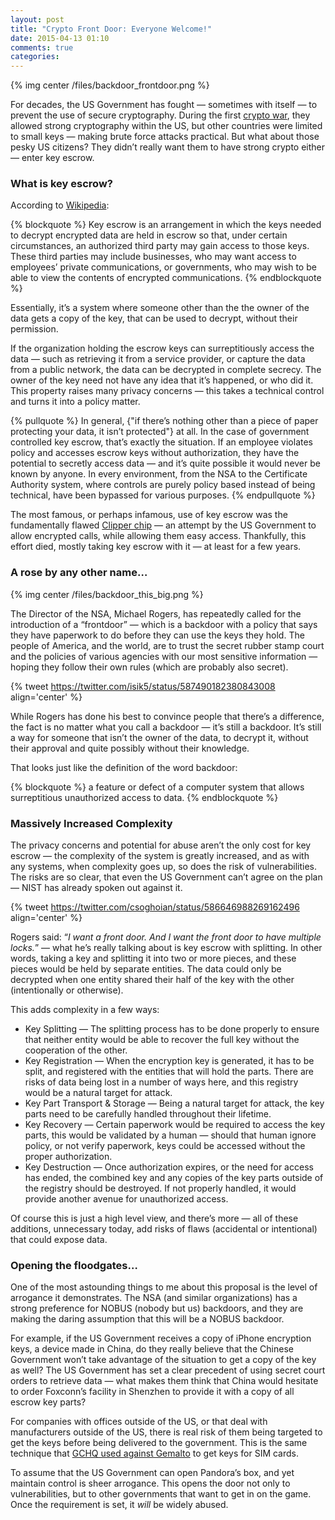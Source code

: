 ```yaml
---
layout: post
title: "Crypto Front Door: Everyone Welcome!"
date: 2015-04-13 01:10
comments: true
categories: 
---
```


{% img center /files/backdoor_frontdoor.png %}

For decades, the US Government has fought — sometimes with itself — to prevent the use of secure cryptography. During the first [crypto war](https://en.wikipedia.org/wiki/Crypto_Wars), they allowed strong cryptography within the US, but other countries were limited to small keys — making brute force attacks practical. But what about those pesky US citizens? They didn’t really want them to have strong crypto either — enter key escrow.

### What is key escrow?

According to [Wikipedia](https://en.wikipedia.org/wiki/Key_escrow):

{% blockquote %}
Key escrow is an arrangement in which the keys needed to decrypt encrypted data are held in escrow so that, under certain circumstances, an authorized third party may gain access to those keys. These third parties may include businesses, who may want access to employees’ private communications, or governments, who may wish to be able to view the contents of encrypted communications.
{% endblockquote %}

Essentially, it’s a system where someone other than the the owner of the data gets a copy of the key, that can be used to decrypt, without their permission. 

If the organization holding the escrow keys can surreptitiously access the data — such as retrieving it from a service provider, or capture the data from a public network, the data can be decrypted in complete secrecy. The owner of the key need not have any idea that it’s happened, or who did it. This property raises many privacy concerns — this takes a technical control and turns it into a policy matter.

{% pullquote %}
In general, {"if there’s nothing other than a piece of paper protecting your data, it isn’t protected"} at all. In the case of government controlled key escrow, that’s exactly the situation. If an employee violates policy and accesses escrow keys without authorization, they have the potential to secretly access data — and it’s quite possible it would never be known by anyone. In every environment, from the NSA to the Certificate Authority system, where controls are purely policy based instead of being technical, have been bypassed for various purposes.
{% endpullquote %}

The most famous, or perhaps infamous, use of key escrow was the fundamentally flawed [Clipper chip](https://en.wikipedia.org/wiki/Clipper_chip) — an attempt by the US Government to allow encrypted calls, while allowing them easy access. Thankfully, this effort died, mostly taking key escrow with it — at least for a few years.

### A rose by any other name…

{% img center /files/backdoor_this_big.png %}

The Director of the NSA, Michael Rogers, has repeatedly called for the introduction of a “frontdoor” — which is a backdoor with a policy that says they have paperwork to do before they can use the keys they hold. The people of America, and the world, are to trust the secret rubber stamp court and the policies of various agencies with our most sensitive information — hoping they follow their own rules (which are probably also secret).

{% tweet https://twitter.com/isik5/status/587490182380843008 align='center' %}

While Rogers has done his best to convince people that there’s a difference, the fact is no matter what you call a backdoor — it’s still a backdoor. It’s still a way for someone that isn’t the owner of the data, to decrypt it, without their approval and quite possibly without their knowledge.

That looks just like the definition of the word backdoor:

{% blockquote %}
a feature or defect of a computer system that allows surreptitious unauthorized access to data.
{% endblockquote %}

### Massively Increased Complexity

The privacy concerns and potential for abuse aren’t the only cost for key escrow — the complexity of the system is greatly increased, and as with any systems, when complexity goes up, so does the risk of vulnerabilities. The risks are so clear, that even the US Government can’t agree on the plan — NIST has already spoken out against it.

{% tweet https://twitter.com/csoghoian/status/586646988269162496 align='center' %}

Rogers said: “*I want a front door. And I want the front door to have multiple locks.*” — what he’s really talking about is key escrow with splitting. In other words, taking a key and splitting it into two or more pieces, and these pieces would be held by separate entities. The data could only be decrypted when one entity shared their half of the key with the other (intentionally or otherwise).

This adds complexity in a few ways:

* Key Splitting — The splitting process has to be done properly to ensure that neither entity would be able to recover the full key without the cooperation of the other.
* Key Registration — When the encryption key is generated, it has to be split, and registered with the entities that will hold the parts. There are risks of data being lost in a number of ways here, and this registry would be a natural target for attack.
* Key Part Transport & Storage — Being a natural target for attack, the key parts need to be carefully handled throughout their lifetime.
* Key Recovery — Certain paperwork would be required to access the  key parts, this would be validated by a human — should that human ignore policy, or not verify paperwork, keys could be accessed without the proper authorization.
* Key Destruction — Once authorization expires, or the need for access has ended, the combined key and any copies of the key parts outside of the registry should be destroyed. If not properly handled, it would provide another avenue for unauthorized access.

Of course this is just a high level view, and there’s more — all of these additions, unnecessary today, add risks of flaws (accidental or intentional) that could expose data.

### Opening the floodgates…

One of the most astounding things to me about this proposal is the level of arrogance it demonstrates. The NSA (and similar organizations) has a strong preference for NOBUS (nobody but us) backdoors, and they are making the daring assumption that this will be a NOBUS backdoor.

For example, if the US Government receives a copy of iPhone encryption keys, a device made in China, do they really believe that the Chinese Government won’t take advantage of the situation to get a copy of the key as well? The US Government has set a clear precedent of using secret court orders to retrieve data — what makes them think that China would hesitate to order Foxconn’s facility in Shenzhen to provide it with a copy of all escrow key parts?

For companies with offices  outside of the US, or that deal with manufacturers outside of the US, there is real risk of them being targeted to get the keys before being delivered to the government. This is the same technique that [GCHQ used against Gemalto](https://firstlook.org/theintercept/2015/02/19/great-sim-heist/) to get keys for SIM cards.

To assume that the US Government can open Pandora’s box, and yet maintain control is sheer arrogance. This opens the door not only to vulnerabilities, but to other governments that want to get in on the game. Once the requirement is set, it *will* be widely abused.

